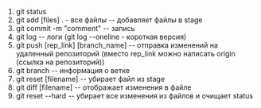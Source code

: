 1. git status
2. git add [files] . - все файлы -- добавляет файлы в stage
3. git commit -m "comment" -- запись
4. git log -- логи (git log --oneline - короткая версия)
5. git push [rep_link] [branch_name] -- отправка изменений на удаленный репозиторий (вместо rep_link можно написать origin (ссылка на репозиторий))
6. git branch -- информация о ветке
7. git reset [filename] -- убирает файл из stage
8. git diff [filename] -- отображает изменения в файле
9. git reset --hard -- убирает все изменения из файлов и очищает status